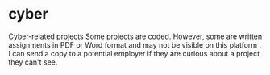 # cyber
Cyber-related projects 
Some projects are coded. However, some are written assignments in PDF or Word format and may not be visible on this platform . I can send a copy to a potential employer if they are curious about a project they can't see. 
